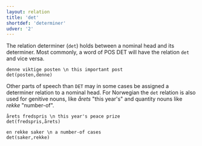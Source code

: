 ```yaml
---
layout: relation
title: 'det'
shortdef: 'determiner'
udver: '2'
---
```


The relation determiner (`det`) holds between a nominal head and its determiner. Most commonly, a word of POS DET will have the relation `det` and vice versa. 

~~~ sdparse
denne viktige posten \n this important post
det(posten,denne)
~~~

Other parts of speech than `DET` may in some cases be assigned a determiner relation to a nominal head. 
For Norwegian the `det` relation is also used for genitive nouns, like *årets* "this year's" and quantity nouns like *rekke* "number-of".

~~~ sdparse
årets fredspris \n this year's peace prize
det(fredspris,årets)
~~~

~~~ sdparse
en rekke saker \n a number-of cases
det(saker,rekke)
~~~

<!-- Interlanguage links updated Po 6. listopadu 2023, 21:42:48 CET -->
